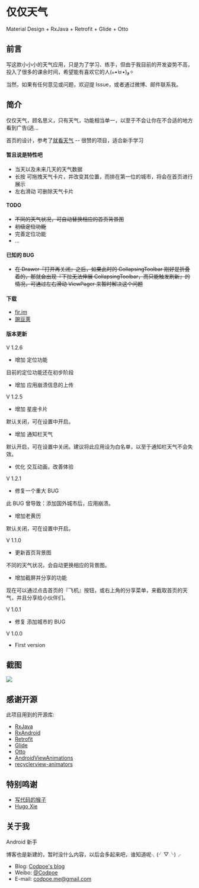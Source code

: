 # 仅仅天气
Material Design + RxJava + Retrofit + Glide + Otto

## 前言
写这款小小小的天气应用，只是为了学习、练手，但由于我目前的开发姿势不高，投入了很多的课余时间，希望能有喜欢它的人(๑•̀ㅂ•́)و✧

当然，如果有任何意见或问题，欢迎提 Issue，或者通过微博、邮件联系我。
## 简介
仅仅天气，顾名思义，只有天气，功能相当单一，以至于不会让你在不合适的地方看到广告(逃...

首页的设计，参考了[就看天气](https://github.com/xcc3641/SeeWeather) -- 很赞的项目，适合新手学习

#### 暂且说是特性吧
- 当天以及未来几天的天气数据
- 长按 可拖拽天气卡片，并改变其位置，而排在第一位的城市，将会在首页进行展示
- 左右滑动 可删除天气卡片

#### TODO
- ~~不同的天气状况，可自动替换相应的首页背景图~~
- ~~初级定位功能~~
- 完善定位功能
- ...

#### 已知的 BUG
- ~~在 Drawer『打开再关闭』之后，如果此时的 CollapsingToolbar 刚好是折叠着的，那就会出现『下拉无法伸展 CollapsingToolbar，而只能触发刷新』的情况，可通过左右滑动 ViewPager 来暂时解决这个问题~~

#### 下载
- [fir.im](http://fir.im/onlyweather)
- [豌豆荚](http://www.wandoujia.com/apps/me.codpoe.onlyweather)


#### 版本更新
V 1.2.6
- 增加 定位功能

 目前的定位功能还在初步阶段
- 增加 应用崩溃信息的上传

V 1.2.5
- 增加 星座卡片

 默认关闭，可在设置中开启。
- 增加 通知栏天气

 默认开启，可在设置中关闭。建议将此应用设为白名单，以至于通知栏天气不会失效。
- 优化 交互动画，改善体验

V 1.2.1
- 修复一个重大 BUG

 此 BUG 曾导致：添加国外城市后，应用崩溃。
- 增加老黄历

 默认关闭，可在设置中开启。

V 1.1.0
- 更新首页背景图

 不同的天气状况，会自动更换相应的背景图。
- 增加截屏并分享的功能

 现在可以通过点击首页的『飞机』按钮，或右上角的分享菜单，来截取首页的天气，并且分享给小伙伴们。

V 1.0.1
- 修复 添加城市的 BUG

V 1.0.0
- First version

## 截图
![](http://7xttuv.com2.z0.glb.qiniucdn.com/github%2Fonly-weather%2Freadme%2Fsceenshot_4.jpg)

## 感谢开源
此项目用到的开源库:
- [RxJava](https://github.com/ReactiveX/RxJava)
- [RxAndroid](https://github.com/ReactiveX/RxAndroid)
- [Retrofit](https://github.com/square/retrofit)
- [Glide](https://github.com/bumptech/glide)
- [Otto](https://github.com/square/otto)
- [AndroidViewAnimations](https://github.com/daimajia/AndroidViewAnimations)
- [recyclerview-animators](https://github.com/wasabeef/recyclerview-animators)

## 特别鸣谢
- [写代码的猴子](https://github.com/laobie)
- [Hugo Xie](https://github.com/xcc3641)

## 关于我
Android 新手

博客也是新建的，暂时没什么内容，以后会多起来吧，谁知道呢╮(╯▽╰)╭
- Blog: [Codpoe's blog](http://www.codpoe.me/)
- Weibo: [@Codpoe](http://weibo.com/u/2757541610)
- E-mail: codpoe.me@gmail.com

